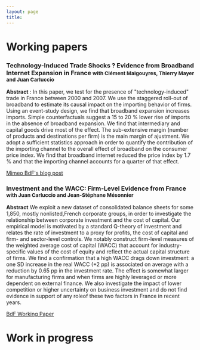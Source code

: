 ```yaml
---
layout: page
title: 
---
```


# Working papers 
### Technology-Induced Trade Shocks ? Evidence from Broadband Internet Expansion in France <small>  with  Clément Malgouyres,  Thierry Mayer and Juan Carluccio </small> 
	
**Abstract** : In this paper, we test for the presence of "technology-induced" trade in France between 2000 and 2007. We use the staggered roll-out of broadband to estimate its causal impact on the importing behavior of firms. Using an event-study design, we find that broadband expansion increases imports. Simple counterfactuals suggest a 15 to 20 % lower rise of imports in the absence of broadband expansion. We find that intermediary and capital goods drive most of the effect. The sub-extensive margin (number of products and destinations per firm) is the main margin of ajustment. We adopt a sufficient statistics approach in order to quantify the contribution of the importing channel to the overall effect of broadband on the consumer price index. We find that broadband internet reduced the price index by 1.7 % and that the importing channel accounts for a quarter of that effect.    
	
<a href="/paper/mmmc_v7.pdf" class = "btn btn-success" role = "button"> Mimeo </a>  <a href="https://blocnotesdeleco.banque-france.fr/en/blog-entry/broadband-internet-changes-geography-international-trade" class = "btn btn-warning" role = "button"> BdF's blog post </a>

### Investment and the WACC: Firm-Level Evidence from France <small>  with Juan Carluccio and Jean-Stéphane Mésonnier </small>  
	
**Abstract**   We exploit a new dataset of consolidated balance sheets for some 1,850, mostly nonlisted,French  corporate  groups,  in  order  to  investigate  the  relationship  between  corporate  investment  and  the  cost  of  capital.  Our  empirical  model  is  motivated  by  a  standard Q-theory of investment and relates the rate of investment to a proxy for profits, the cost of capital and firm- and sector-level controls. We notably construct firm-level measures of the weighted  average  cost  of  capital  (WACC)  that  account  for  industry-specific  values  of  the cost of equity and reflect the actual capital structure of firms. We find a confirmation that a high  WACC  drags  down  investment:  a  one  SD  increase  in  the  real  WACC  (+2  pp)  is associated  on  average  with  a  reduction  by  0.65  pp  in  the  investment  rate.  The  effect  is somewhat  larger  for  manufacturing  firms  and  when  firms  are  highly  leveraged  or  more  dependent  on  external  finance.  We  also  investigate  the  impact  of  lower  competition  or  higher uncertainty on business investment and do not find evidence in support of any roleof these two factors in France in recent years.  
	
<a href="https://publications.banque-france.fr/sites/default/files/medias/documents/wp710.pdf" class = "btn btn-success" role = "button">  BdF Working Paper </a>  

# Work in progress
	

